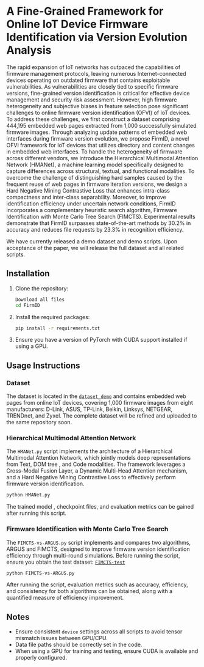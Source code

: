 # A Fine-Grained Framework for Online IoT Device Firmware Identification via Version Evolution Analysis

The rapid expansion of IoT networks has outpaced the capabilities of firmware management protocols, leaving numerous Internet-connected devices operating on outdated firmware that contains exploitable vulnerabilities. As vulnerabilities are closely tied to specific firmware versions, fine-grained version identification is critical for effective device management and security risk assessment. However, high firmware heterogeneity and subjective biases in feature selection pose significant challenges to online firmware version identification (OFVI) of IoT devices. To address these challenges, we first construct a dataset comprising 444,195 embedded web pages extracted from 1,000 successfully simulated firmware images. Through analyzing update patterns of embedded web interfaces during firmware version evolution, we propose FirmID, a novel OFVI framework for IoT devices that utilizes directory and content changes in embedded web interfaces. To handle the heterogeneity of firmware across different vendors, we introduce the Hierarchical Multimodal Attention Network (HMANet), a machine learning model specifically designed to capture differences across structural, textual, and functional modalities. To overcome the challenge of distinguishing hard samples caused by the frequent reuse of web pages in firmware iteration versions, we design a Hard Negative Mining Contrastive Loss that enhances intra-class compactness and inter-class separability. Moreover, to improve identification efficiency under uncertain network conditions, FirmID incorporates a complementary heuristic search algorithm, Firmware Identification with Monte Carlo Tree Search (FIMCTS). Experimental results demonstrate that FirmID surpasses state-of-the-art methods by 30.2% in accuracy and reduces file requests by 23.3% in recognition efficiency.

We have currently released a demo dataset and demo scripts. Upon acceptance of the paper, we will release the full dataset and all related scripts.

## Installation

1. Clone the repository:

    ```bash
    Download all files
    cd FirmID
    ```

2. Install the required packages:
    ```bash
    pip install -r requirements.txt
    ```

3. Ensure you have a version of PyTorch with CUDA support installed if using a GPU.

## Usage Instructions

### Dataset

The dataset is located in the [`dataset_demo`](https://drive.google.com/file/d/15CTGfaYVG4PxpNUfj1aB9hoSWeRJjKQA/view?usp=sharing) and contains embedded web pages from online IoT devices, covering 1,000 firmware images from eight manufacturers: D-Link, ASUS, TP-Link, Belkin, Linksys, NETGEAR, TRENDnet, and Zyxel. The complete dataset will be refined and uploaded to the same repository soon.

### Hierarchical Multimodal Attention Network

The `HMANet.py` script implements the architecture of a Hierarchical Multimodal Attention Network, which jointly models deep representations from Text, DOM tree , and Code modalities. The framework leverages a Cross-Modal Fusion Layer, a Dynamic Multi-Head Attention mechanism, and a Hard Negative Mining Contrastive Loss to effectively perform firmware version identification.

```bash
python HMANet.py
```
The trained model , checkpoint files, and evaluation metrics can be gained after running this script.

### Firmware Identification with Monte Carlo Tree Search

The `FIMCTS-vs-ARGUS.py` script implements and compares two algorithms, ARGUS and FIMCTS, designed to improve firmware version identification efficiency through multi-round simulations.
Before running the script, ensure you obtain the test dataset: [`FIMCTS-test`](https://drive.google.com/file/d/1VB44gPlFC7gV4Nq8R_n6Anxubuz8azTs/view?usp=sharing)

```bash
python FIMCTS-vs-ARGUS.py
```
After running the script, evaluation metrics such as accuracy, efficiency, and consistency for both algorithms can be obtained, along with a quantified measure of efficiency improvement.

## Notes

- Ensure consistent `device` settings across all scripts to avoid tensor mismatch issues between GPU/CPU.
- Data file paths should be correctly set in the code.
- When using a GPU for training and testing, ensure CUDA is available and properly configured.

